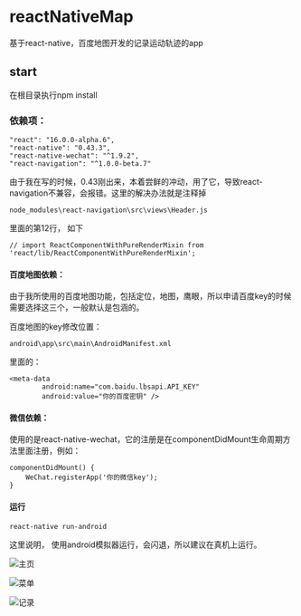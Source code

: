 # reactNativeMap
基于react-native，百度地图开发的记录运动轨迹的app

## start
在根目录执行npm install

### 依赖项：
	"react": "16.0.0-alpha.6",
    "react-native": "0.43.3",
    "react-native-wechat": "^1.9.2",
    "react-navigation": "^1.0.0-beta.7"
由于我在写的时候，0.43刚出来，本着尝鲜的冲动，用了它，导致react-navigation不兼容，会报错。这里的解决办法就是注释掉

    node_modules\react-navigation\src\views\Header.js

里面的第12行， 如下

    // import ReactComponentWithPureRenderMixin from 'react/lib/ReactComponentWithPureRenderMixin';

#### 百度地图依赖：

由于我所使用的百度地图功能，包括定位，地图，鹰眼，所以申请百度key的时候需要选择这三个，一般默认是包涵的。

百度地图的key修改位置：

	android\app\src\main\AndroidManifest.xml

里面的： 

	<meta-data
            android:name="com.baidu.lbsapi.API_KEY"
            android:value="你的百度密钥" />

#### 微信依赖：

使用的是react-native-wechat，它的注册是在componentDidMount生命周期方法里面注册，例如：
	
	componentDidMount() {
	    WeChat.registerApp('你的微信key');
	}


#### 运行
	
	react-native run-android

这里说明， 使用android模拟器运行，会闪退，所以建议在真机上运行。

![主页](https://github.com/zachrey/reactNativeMap/tree/master/images/Home.jpg)

![菜单](https://github.com/zachrey/reactNativeMap/tree/master/images/Home2.jpg)

![记录](https://github.com/zachrey/reactNativeMap/tree/master/images/List.jpg)